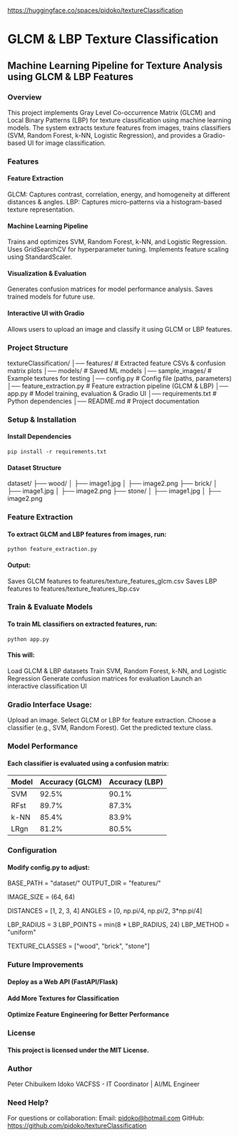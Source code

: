 https://huggingface.co/spaces/pidoko/textureClassification

# GLCM & LBP Texture Classification
## Machine Learning Pipeline for Texture Analysis using GLCM & LBP Features
### Overview
This project implements Gray Level Co-occurrence Matrix (GLCM) and Local Binary Patterns (LBP) for texture classification using machine learning models. The system extracts texture features from images, trains classifiers (SVM, Random Forest, k-NN, Logistic Regression), and provides a Gradio-based UI for image classification.

### Features
#### Feature Extraction
GLCM: Captures contrast, correlation, energy, and homogeneity at different distances & angles.
LBP: Captures micro-patterns via a histogram-based texture representation.

#### Machine Learning Pipeline
Trains and optimizes SVM, Random Forest, k-NN, and Logistic Regression.
Uses GridSearchCV for hyperparameter tuning.
Implements feature scaling using StandardScaler.

#### Visualization & Evaluation
Generates confusion matrices for model performance analysis.
Saves trained models for future use.

#### Interactive UI with Gradio
Allows users to upload an image and classify it using GLCM or LBP features.

### Project Structure
textureClassification/ │── features/ # Extracted feature CSVs & confusion matrix plots │── models/ # Saved ML models │── sample_images/ # Example textures for testing │── config.py # Config file (paths, parameters) │── feature_extraction.py # Feature extraction pipeline (GLCM & LBP) │── app.py # Model training, evaluation & Gradio UI │── requirements.txt # Python dependencies │── README.md # Project documentation

### Setup & Installation
#### Install Dependencies
```
pip install -r requirements.txt
```

#### Dataset Structure
dataset/ ├── wood/ │ ├── image1.jpg │ ├── image2.png ├── brick/ │ ├── image1.jpg │ ├── image2.png ├── stone/ │ ├── image1.jpg │ ├── image2.png

### Feature Extraction
#### To extract GLCM and LBP features from images, run:
```
python feature_extraction.py
```
#### Output:
Saves GLCM features to features/texture_features_glcm.csv
Saves LBP features to features/texture_features_lbp.csv

### Train & Evaluate Models
#### To train ML classifiers on extracted features, run:
```
python app.py
```
#### This will:
Load GLCM & LBP datasets
Train SVM, Random Forest, k-NN, and Logistic Regression
Generate confusion matrices for evaluation
Launch an interactive classification UI

### Gradio Interface Usage: 
Upload an image.
Select GLCM or LBP for feature extraction.
Choose a classifier (e.g., SVM, Random Forest).
Get the predicted texture class.

### Model Performance
#### Each classifier is evaluated using a confusion matrix:
| Model  | Accuracy (GLCM) | Accuracy (LBP) |
|--------|---------------|---------------|
| SVM    | 92.5%        | 90.1%        |
| RFst   | 89.7%        | 87.3%        |
| k-NN   | 85.4%        | 83.9%        |
| LRgn   | 81.2%        | 80.5%        |

### Configuration
#### Modify config.py to adjust:

BASE_PATH = "dataset/"
OUTPUT_DIR = "features/"

IMAGE_SIZE = (64, 64)

DISTANCES = [1, 2, 3, 4]
ANGLES = [0, np.pi/4, np.pi/2, 3*np.pi/4]

LBP_RADIUS = 3
LBP_POINTS = min(8 * LBP_RADIUS, 24)
LBP_METHOD = "uniform"

TEXTURE_CLASSES = ["wood", "brick", "stone"]

### Future Improvements
#### Deploy as a Web API (FastAPI/Flask)
#### Add More Textures for Classification
#### Optimize Feature Engineering for Better Performance

### License
#### This project is licensed under the MIT License.

### Author
Peter Chibuikem Idoko
VACFSS - IT Coordinator | AI/ML Engineer

### Need Help?
For questions or collaboration: Email: pidoko@hotmail.com
GitHub: https://github.com/pidoko/textureClassification

